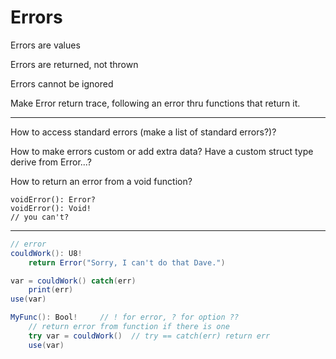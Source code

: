 # Errors

Errors are values

Errors are returned, not thrown

Errors cannot be ignored

Make Error return trace, following an error thru functions that return it.

---

How to access standard errors (make a list of standard errors?)?

How to make errors custom or add extra data? Have a custom struct type derive from Error...?

How to return an error from a void function?
```
voidError(): Error?
voidError(): Void!
// you can't?
```

---

```C#
// error
couldWork(): U8!
    return Error("Sorry, I can't do that Dave.")

var = couldWork() catch(err)
    print(err)
use(var)

MyFunc(): Bool!     // ! for error, ? for option ??
    // return error from function if there is one
    try var = couldWork()  // try == catch(err) return err
    use(var)
```

